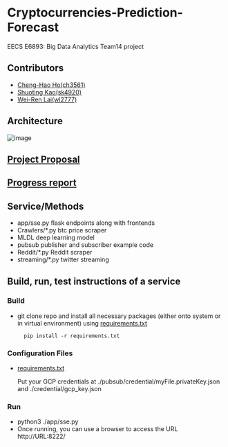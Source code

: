 # Cryptocurrencies-Prediction-Forecast
EECS E6893: Big Data Analytics Team14 project

## Contributors
- [Cheng-Hao Ho(ch3561)](https://github.com/chho33)
- [Shuoting Kao(sk4920)](https://github.com/tim-kao)	
- [Wei-Ren Lai(wl2777)](https://github.com/swallen000)

## Architecture

![image](https://github.com/tim-kao/Cryptocurrencies-Prediction-Forecast/blob/main/images/architecture.png)

## [Project Proposal](https://github.com/tim-kao/Cryptocurrencies-Prediction-Forecast/blob/main/project%20proposal/EECS%20E6893_%20Big%20Data%20Analytics%20Project%20Proposal.docx)

## [Progress report](https://github.com/tim-kao/Cryptocurrencies-Prediction-Forecast/blob/main/progress%20report/progress_report_group14.pdf)

## Service/Methods
- app/sse.py flask endpoints along with frontends
- Crawlers/*.py btc price scraper
- MLDL deep learning model
- pubsub publisher and subscriber example code
- Reddit/*.py Reddit scraper
- streaming/*.py twitter streaming

## Build, run, test instructions of a service

### Build
- git clone repo and install all necessary packages (either onto system or in virtual environment)
   using [requirements.txt](https://github.com/tim-kao/Cryptocurrencies-Prediction-Forecast/blob/main/requirements.txt)

        pip install -r requirements.txt

### Configuration Files
- [requirements.txt](https://github.com/tim-kao/Cryptocurrencies-Prediction-Forecast/blob/main/requirements.txt)
    
    Put your GCP credentials at ./pubsub/credential/myFile.privateKey.json and ./credential/gcp_key.json

### Run
- python3 ./app/sse.py
- Once running, you can use a browser to access the URL http://URL:8222/